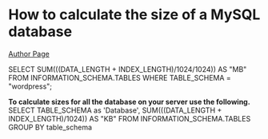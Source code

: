 
<h1>How to calculate the size of a MySQL database</h1>
<a href='https://www.codediesel.com/mysql/how-to-calculate-the-size-of-a-mysql-database/'>Author Page</a>

SELECT  SUM(((DATA_LENGTH + INDEX_LENGTH)/1024/1024)) AS "MB"
        FROM INFORMATION_SCHEMA.TABLES
	WHERE TABLE_SCHEMA = "wordpress";
    
    
    
<b>To calculate sizes for all the database on your server use the following.</b> 
SELECT TABLE_SCHEMA as 'Database', 
       SUM(((DATA_LENGTH + INDEX_LENGTH)/1024)) AS "KB"
       FROM INFORMATION_SCHEMA.TABLES
       GROUP BY table_schema
